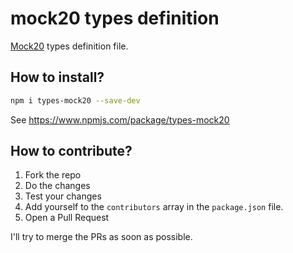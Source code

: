 # mock20 types definition

[Mock20](https://github.com/kyleady/Mock20) types definition file.

## How to install?

```bash
npm i types-mock20 --save-dev
```

See https://www.npmjs.com/package/types-mock20

## How to contribute?

1. Fork the repo
1. Do the changes
1. Test your changes
1. Add yourself to the `contributors` array in the `package.json` file.
1. Open a Pull Request

I'll try to merge the PRs as soon as possible.
